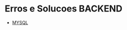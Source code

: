 # Erros e Solucoes BACKEND

* [MYSQL](https://github.com/italomourati/erros-e-solucoes-backend/tree/main/mysql)
